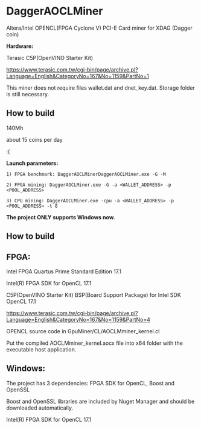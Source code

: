 # DaggerAOCLMiner
Altera/Intel OPENCL(FPGA Cyclone V) PCI-E Card miner for XDAG (Dagger coin)

**Hardware:**

Terasic C5P(OpenVINO Starter Kit)

https://www.terasic.com.tw/cgi-bin/page/archive.pl?Language=English&CategoryNo=167&No=1159&PartNo=1


This miner does not require files wallet.dat and dnet_key.dat. Storage folder is still necessary.

## How to build

140Mh

about 15 coins per day

:(

**Launch parameters:**

	1) FPGA benchmark: DaggerAOCLMinerDaggerAOCLMiner.exe -G -M  
	
	2) FPGA mining: DaggerAOCLMiner.exe -G -a <WALLET_ADDRESS> -p <POOL_ADDRESS>  
	
	3) CPU mining: DaggerAOCLMiner.exe -cpu -a <WALLET_ADDRESS> -p <POOL_ADDRESS> -t 8  
	

	
**The project ONLY supports Windows now.** 

## How to build

## FPGA: 

Intel FPGA Quartus Prime Standard Edition 17.1

Intel(R) FPGA SDK for OpenCL 17.1

C5P(OpenVINO Starter Kit) BSP(Board Support Package) for Intel SDK OpenCL 17.1

https://www.terasic.com.tw/cgi-bin/page/archive.pl?Language=English&CategoryNo=167&No=1159&PartNo=4

OPENCL source code in GpuMiner/CL/AOCLMminer_kernel.cl

Put the compiled AOCLMminer_kernel.aocx file into x64 folder with the executable host application.

## Windows:  

The project has 3 dependencies: FPGA SDK for OpenCL, Boost and OpenSSL 

Boost and OpenSSL libraries are included by Nuget Manager and should be downloaded automatically.

Intel(R) FPGA SDK for OpenCL 17.1


